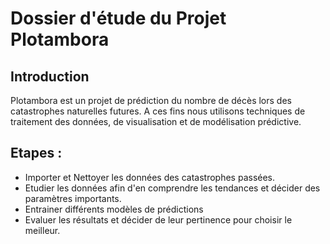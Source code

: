 # Dossier d'étude du Projet Plotambora 

## Introduction 

Plotambora est un projet de prédiction du nombre de décès lors des catastrophes naturelles futures. A ces fins nous utilisons techniques de traitement des données, de visualisation et de modélisation prédictive.

## Etapes : 

- Importer et Nettoyer les données des catastrophes passées.
- Etudier les données afin d'en comprendre les tendances et décider des paramètres importants.
- Entrainer différents modèles de prédictions 
- Evaluer les résultats et décider de leur pertinence pour choisir le meilleur.